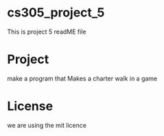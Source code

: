 # cs305_project_5
This is project 5 readME file

# Project
make a program that Makes a charter walk in a game

# License

  we are using the mit licence
